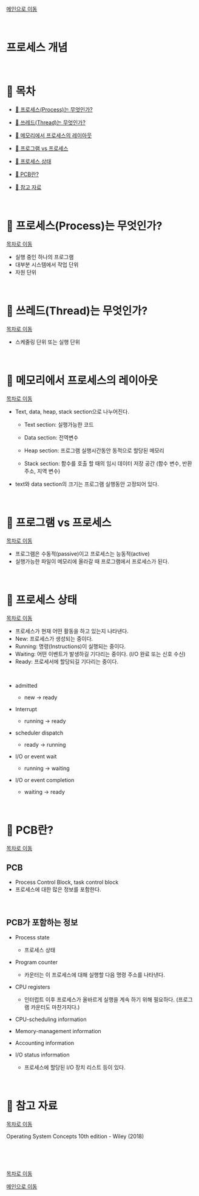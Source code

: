 [메인으로 이동](../README.md)

<br>

# 프로세스 개념

<br>

# 📒 목차 <a id="index"></a>

- [📖 프로세스(Process)는 무엇인가?](#1)

- [📖 쓰레드(Thread)는 무엇인가?](#2)

- [📖 메모리에서 프로세스의 레이아웃](#4)

- [📖 프로그램 vs 프로세스](#5)

- [📖 프로세스 상태](#6)

- [📖 PCB란?](#7)

- [📖 참고 자료](#8)

<br>


# 📖 프로세스(Process)는 무엇인가? <a id="1"></a> 

[목차로 이동](#index)<br>

- 실행 중인 하나의 프로그램
- 대부분 시스템에서 작업 단위
- 자원 단위

<br>

# 📖 쓰레드(Thread)는 무엇인가? <a id="2"></a> 

[목차로 이동](#index)<br>

- 스케줄링 단위 또는 실행 단위

<br>

# 📖 메모리에서 프로세스의 레이아웃 <a id="4"></a>

[목차로 이동](#index)<br>

- Text, data, heap, stack section으로 나누어진다.
    - Text section: 실행가능한 코드

    - Data section: 전역변수
    - Heap section: 프로그램 실행시간동안 동적으로 할당된 메모리
    - Stack section: 함수를 호출 할 때의 임시 데이터 저장 공간 (함수 변수, 반환 주소, 지역 변수)


- text와 data section의 크기는 프로그램 실행동안 고정되어 있다.

<br>

# 📖 프로그램 vs 프로세스 <a id="5"></a>

[목차로 이동](#index)<br>

- 프로그램은 수동적(passive)이고 프로세스는 능동적(active)
- 실행가능한 파일이 메모리에 올라갈 때 프로그램에서 프로세스가 된다.

<br>

# 📖 프로세스 상태 <a id="6"></a>

[목차로 이동](#index)<br>

- 프로세스가 현재 어떤 활동을 하고 있는지 나타낸다.
- New: 프로세스가 생성되는 중이다.
- Running: 명령(Instructions)이 실행되는 중이다.
- Waiting: 어떤 이벤트가 발생하길 기다리는 중이다. (I/O 완료 또는 신호 수신)
- Ready: 프로세서에 할당되길 기다리는 중이다.

<br>

- admitted
    - new → ready

- Interrupt
    - running → ready

- scheduler dispatch
    - ready → running

- I/O or event wait
    - running → waiting

- I/O or event completion
    - waiting → ready

<br>

# 📖 PCB란? <a id="7"></a>

[목차로 이동](#index)<br>

## PCB

- Process Control Block, task control block
- 프로세스에 대한 많은 정보를 포함한다.

<br>

## PCB가 포함하는 정보 <a id="8"></a>

- Process state
    - 프로세스 상태

- Program counter
    - 카운터는 이 프로세스에 대해 실행할 다음 명령 주소를 나타낸다.

- CPU registers
    - 인터럽트 이후 프로세스가 올바르게 실행을 계속 하기 위해 필요하다. (프로그램 카운터도 마찬가지다.)

- CPU-scheduling information

- Memory-management information

- Accounting information

- I/O status information
    - 프로세스에 할당된 I/O 장치 리스트 등이 있다.



<br>

# 📖 참고 자료 <a id="9"></a>

[목차로 이동](#index)<br>

Operating System Concepts 10th edition - Wiley (2018)

<br><br><br>

[목차로 이동](#index)

[메인으로 이동](../README.md)